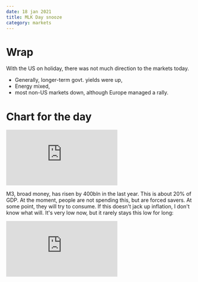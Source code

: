 ```yaml
---
date: 18 jan 2021
title: MLK Day snooze
category: markets
---
```


# Wrap

With the US on holiday, there was not much direction to the markets today.

- Generally, longer-term govt. yields were up,
- Energy mixed,
- most non-US markets down, although Europe managed a rally.

# Chart for the day

<div class="embed-container"><iframe src="https://fred.stlouisfed.org/graph/graph-landing.php?g=A5PX&width=670&height=475" scrolling="no" frameborder="0" style="overflow:hidden;" allowTransparency="true" loading="lazy"></iframe></div><script src="https://fred.stlouisfed.org/graph/js/embed.js" type="text/javascript"></script>

M3, broad money, has risen by 400bln in the last year. This is about 20% of GDP. At the moment, people are not spending this, but are forced savers. At some point, they will try to consume. If this doesn't jack up inflation, I don't know what will. It's very low now, but it rarely stays this low for long:

<div class="embed-container"><iframe src="https://fred.stlouisfed.org/graph/graph-landing.php?g=A5Q6&width=670&height=475" scrolling="no" frameborder="0" style="overflow:hidden;" allowTransparency="true" loading="lazy"></iframe></div><script src="https://fred.stlouisfed.org/graph/js/embed.js" type="text/javascript"></script>
